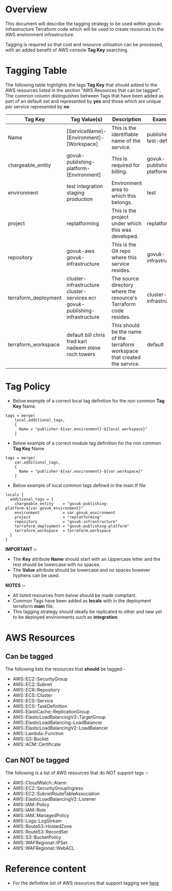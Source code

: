 # Overview
This document will describe the tagging strategy to be used within govuk-infrastructure Terraform code which will be used to create resources in the AWS environment infrastructure.

Tagging is required so that cost and resource utilisation can be processed, with an added benefit of AWS console **Tag Key** searching.

# Tagging Table

The following table highlights the tags **Tag Key** that should added to the AWS resources listed in the section "AWS Resources that can be tagged".
The common column distinguishes between Tags that have been added as part of an default set and represented by **yes** and those which are unique per service represented by **no**

| **Tag Key** | **Tag Value(s)** | **Description** | **Example** | **Common** |
|--|--|--|--|--|
| Name | [ServiceName]-[Environment]-[Workspace] | This is the identifiable name of the service. | publisher-test-default | no |
| chargeable_entity | govuk-publishing-platform-[Environment] | This is required for billing. | govuk-publishing-platform-test | yes |
| environment | test integration staging production | Environment area to which this belongs. | test | yes |
|project | replatforming | This is the project under which this was developed. | replatforming | yes |
| repository | govuk-aws govuk-infrastructure | This is the Git repo where this service resides. | govuk-infrastructure | yes |
| terraform_deployment | cluster-infrastructure cluster-services ecr govuk-publishing-infrastructure | The source directory where the resource's Terraform code resides. | cluster-infrastructure | yes |
|terraform_workspace | default bill chris fred karl nadeem steve roch towers | This should be the name of the terraform workspace that created the service. | default | yes |



# Tag Policy
- Below example of a correct local tag definition for the non common **Tag Key** Name. 
```
tags = merge(
    local.additional_tags,
    {
      Name = "publisher-${var.environment}-${local.workspace}"
    }
```
- Below example of a correct module tag definition for the non common **Tag Key** Name 
```
tags = merge(
    var.additional_tags,
    {
      Name = "publisher-${var.environment}-${var.workspace}"
    }
```

- Below example of local common tags defined in the main.tf file
```
locals {
  additional_tags = {
    chargeable_entity    = "govuk-publishing-platform-${var.govuk_environment}"
    environment          = var.govuk_environment
    project              = "replatforming"
    repository           = "govuk-infrastructure"
    terraform_deployment = "govuk-publishing-platform"
    terraform_workspace  = terraform.workspace
  }
}
```

**IMPORTANT :-** 
- The **Key** attribute **Name** should start with an Uppercase letter and the rest should be lowercase with no spaces. 
- The **Value** attribute should be lowercase and no spaces however hyphens can be used.

**NOTES :-** 
- All listed resources from below should be made compliant.
- Common Tags have been added as **locals** with in the deployment terraform **main** file.
- This tagging strategy should ideally be replicated to other and new yet to be deployed environments such as **integration**.

# AWS Resources 
## Can be tagged
The following lists the resources that **should** be tagged:-

- AWS::EC2::SecurityGroup
- AWS::EC2::Subnet
- AWS::ECR::Repository 
- AWS::ECS::Cluster
- AWS::ECS::Service
- AWS::ECS::TaskDefinition
- AWS::ElastiCache::ReplicationGroup
- AWS::ElasticLoadBalancingV2::TargetGroup
- AWS::ElasticLoadBalancing::LoadBalancer
- AWS::ElasticLoadBalancingV2::LoadBalancer
- AWS::Lambda::Function
- AWS::S3::Bucket
- AWS::ACM::Certificate

## Can NOT be tagged
The following is a list of AWS resources that do NOT support tags :-

- AWS::CloudWatch::Alarm
- AWS::EC2::SecurityGroupIngress
- AWS::EC2::SubnetRouteTableAssociation
- AWS::ElasticLoadBalancingV2::Listener
- AWS::IAM::Policy
- AWS::IAM::Role
- AWS::IAM::ManagedPolicy
- AWS::Logs::LogStream
- AWS::Route53::HostedZone
- AWS::Route53::RecordSet
- AWS::S3::BucketPolicy
- AWS::WAFRegional::IPSet
- AWS::WAFRegional::WebACL

# Reference content
- For the definitive list of AWS resources that support tagging see [here](https://docs.aws.amazon.com/awsconsolehelpdocs/latest/gsg/supported-resources.html)
